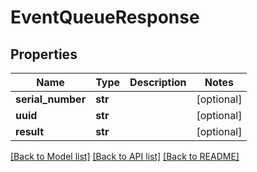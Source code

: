 # EventQueueResponse


## Properties
Name | Type | Description | Notes
------------ | ------------- | ------------- | -------------
**serial_number** | **str** |  | [optional] 
**uuid** | **str** |  | [optional] 
**result** | **str** |  | [optional] 

[[Back to Model list]](../README.md#documentation-for-models) [[Back to API list]](../README.md#documentation-for-api-endpoints) [[Back to README]](../README.md)


